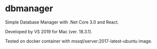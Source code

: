 # dbmanager

Simple Database Manager with .Net Core 3.0 and React.

Developed by VS 2019 for Mac (ver. 18.3.1).

Tested on docker container with mssql/server:2017-latest-ubuntu image.
